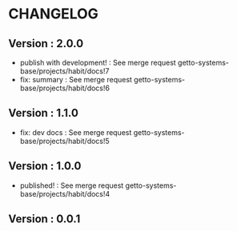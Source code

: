 # CHANGELOG

## Version : 2.0.0

- publish with development! : See merge request getto-systems-base/projects/habit/docs!7
- fix: summary : See merge request getto-systems-base/projects/habit/docs!6


## Version : 1.1.0

- fix: dev docs : See merge request getto-systems-base/projects/habit/docs!5


## Version : 1.0.0

- published! : See merge request getto-systems-base/projects/habit/docs!4


## Version : 0.0.1


